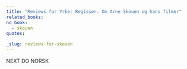 ```yaml
---
title: "Reviews for Yrke: Regissør. Om Arne Skouen og hans filmer"
related_books:
no_book:
  - skouen
quotes:

_slug: reviews-for-skouen
---
```


NEXT DO NORSK
